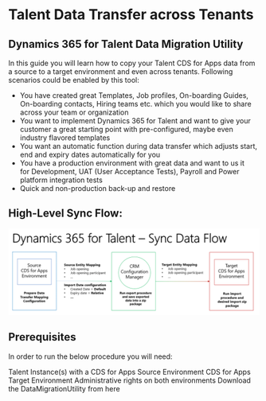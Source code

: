 # Talent Data Transfer across Tenants
## Dynamics 365 for Talent Data Migration Utility

In this guide you will learn how to copy your Talent CDS for Apps data from a source to a target environment and even across tenants.
Following scenarios could be enabled by this tool:

- You have created great Templates, Job profiles, On-boarding Guides, On-boarding contacts, Hiring teams etc. which you would like to share across your team or organization
- You want to implement Dynamics 365 for Talent and want to give your customer a great starting point with pre-configured, maybe even industry flavored templates
- You want an automatic function during data transfer which adjusts start, end and expiry dates automatically for you 
- You have a production environment with great data and want to us it for Development, UAT (User Acceptance Tests), Payroll and Power platform integration tests
- Quick and non-production back-up and restore 

## High-Level Sync Flow: 
![High-Level Sync Flow](https://github.com/meteorpoly/talent-data-migration/blob/master/High-level%20synch%20data%20flow.gif "High-level flow")

## Prerequisites
In order to run the below procedure you will need:

Talent Instance(s) with a
CDS for Apps Source Environment
CDS for Apps Target Environment
Administrative rights on both environments
Download the DataMigrationUtility from here
